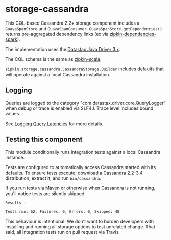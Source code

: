 # storage-cassandra

This CQL-based Cassandra 2.2+ storage component includes a `GuavaSpanStore` and `GuavaSpanConsumer`.
`GuavaSpanStore.getDependencies()` returns pre-aggregated dependency links (ex via [zipkin-dependencies-spark](https://github.com/openzipkin/zipkin-dependencies-spark)).

The implementation uses the [Datastax Java Driver 3.x](https://github.com/datastax/java-driver).

The CQL schema is the same as [zipkin-scala](https://github.com/openzipkin/zipkin/tree/master/zipkin-cassandra).

`zipkin.storage.cassandra.CassandraStorage.Builder` includes defaults that will
operate against a local Cassandra installation.

## Logging
Queries are logged to the category "com.datastax.driver.core.QueryLogger" when debug or trace is
enabled via SLF4J. Trace level includes bound values.

See [Logging Query Latencies](http://docs.datastax.com/en/developer/java-driver/2.1/supplemental/manual/logging/#logging-query-latencies) for more details.

## Testing this component
This module conditionally runs integration tests against a local Cassandra instance.

Tests are configured to automatically access Cassandra started with its defaults.
To ensure tests execute, download a Cassandra 2.2-3.4 distribution, extract it, and run `bin/cassandra`. 

If you run tests via Maven or otherwise when Cassandra is not running,
you'll notice tests are silently skipped.
```
Results :

Tests run: 62, Failures: 0, Errors: 0, Skipped: 48
```

This behaviour is intentional: We don't want to burden developers with
installing and running all storage options to test unrelated change.
That said, all integration tests run on pull request via Travis.
